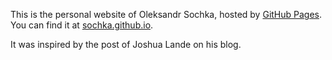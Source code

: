 This is the personal website of Oleksandr Sochka, hosted by [GitHub Pages](http://pages.github.com). You can find it at [sochka.github.io](http://sochka.github.oi).

It was inspired by the post of Joshua Lande on his blog.
